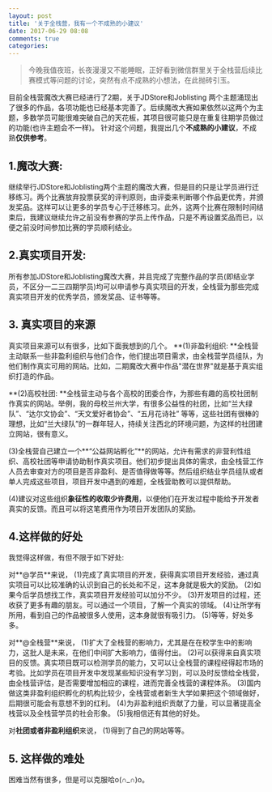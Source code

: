 ```yaml
---
layout: post
title: '关于全栈营，我有一个不成熟的小建议'
date: 2017-06-29 08:08
comments: true
categories: 
---
```



> 今晚我值夜班，长夜漫漫又不能睡眠，正好看到微信群里关于全栈营后续比赛模式等问题的讨论，突然有点不成熟的小想法，在此抛砖引玉。

目前全栈营魔改大赛已经进行了2期，关于JDStore和Joblisting 两个主题涌现出了很多的作品，各项功能也已经基本完善了。后续魔改大赛如果依然以这两个为主题，多数学员可能很难突破自己的天花板，其项目很可能只是在重复往期学员做过的功能(也许主题会不一样)。
针对这个问题，我提出几个**不成熟的小建议**，不成熟**仅供参考**。

## 1.魔改大赛: 
继续举行JDStore和Joblisting两个主题的魔改大赛，但是目的只是让学员进行迁移练习。两个比赛放弃投票获奖的评判原则，由评委来判断哪个作品更优秀，并颁发奖品。这样可以让更多的学员专心于迁移练习。此外，这两个比赛在限制时间结束后，我建议继续允许之前没有参赛的学员上传作品，只是不再设置奖品而已，以便之前没时间参加比赛的学员顺利结业。

## 2.真实项目开发:
所有参加JDStore和Joblisting魔改大赛，并且完成了完整作品的学员(即结业学员，不区分一二三四期学员)均可以申请参与真实项目的开发，全栈营为那些完成真实项目开发的优秀学员，颁发奖品、证书等等。

## 3. 真实项目的来源
真实项目来源可以有很多，比如下面我想到的几个。
**(1)非盈利组织: **全栈营主动联系一些非盈利组织与他们合作，他们提出项目需求，由全栈营学员组队，为他们制作真实可用的网站。比如，二期魔改大赛中作品"潜在世界"就是基于真实组织打造的作品。

**(2)高校社团: **全栈营主动与各个高校的团委合作，为那些有趣的高校社团制作真实的网站。举例，我的母校兰州大学，有很多公益性的社团，比如“兰大绿队”、“达尔文协会”、“天文爱好者协会”、“五月花诗社”
等等，这些社团有很棒的理想，比如“兰大绿队”的一群年轻人，持续关注西北的环境问题，为这样的社团建立网站，很有意义。

(3)全栈营自己建立一个**“公益网站孵化”**的网站，允许有需求的非营利性组织、高校社团等申请协助制作真实项目。他们初步提出具体的需求，由全栈营工作人员去审查对方的项目是否非盈利、是否值得做等等。然后组织结业学员组队或者单人完成这些项目，项目开发中遇到的难题，全栈营助教可以提供帮助。

(4)建议对这些组织**象征性的收取少许费用**，以便他们在开发过程中能给予开发者真实的反馈。而且可以将这笔费用作为项目开发团队的奖励。

## 4.这样做的好处
我觉得这样做，有但不限于如下好处:

对**@学员**来说，
(1)完成了真实项目的开发，获得真实项目开发经验，通过真实项目可以比较准确的认识到自己的长处和不足，这本身就是极大的奖励。
(2)如果今后学员想找工作，真实项目开发经验可以加分不少。
(3)开发项目的过程，还收获了更多有趣的朋友。可以通过一个项目，了解一个真实的领域。
(4)让所学有所用，看到自己的作品被很多人使用，这本身就很有吸引力。
(5)等等，好处多多。

对**@全栈营**来说，
(1)扩大了全栈营的影响力，尤其是在在校学生中的影响力，这批人是未来，在他们中间扩大影响力，值得付出。
(2)可以获得来自真实项目的反馈。真实项目既可以检测学员的能力，又可以让全栈营的课程经得起市场的考验。比如学员在项目开发中发现某些知识没有学习到，可以及时反馈给全栈营，由全栈营评估，是否需要增加相应的课程，进而完善全栈营的课程体系。
(3)国内做这类非盈利组织孵化的机构比较少，全栈营或者新生大学如果把这个领域做好，后期很可能会有意想不到的红利。
(4)为非盈利组织贡献了力量，可以显著提高全栈营以及全栈营学员的社会形象。
(5)我相信还有其他的好处。

对**社团或者非盈利组织**来说，
(1)得到了自己的网站等等。

## 5. 这样做的难处
困难当然有很多，但是可以克服哈o(∩_∩)o。

